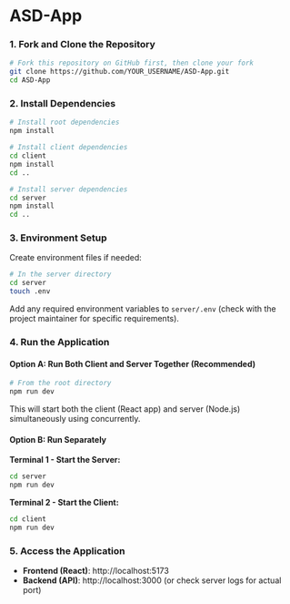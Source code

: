 # ASD-App

### 1. Fork and Clone the Repository

```bash
# Fork this repository on GitHub first, then clone your fork
git clone https://github.com/YOUR_USERNAME/ASD-App.git
cd ASD-App
```

### 2. Install Dependencies

```bash
# Install root dependencies
npm install

# Install client dependencies
cd client
npm install
cd ..

# Install server dependencies
cd server
npm install
cd ..
```

### 3. Environment Setup

Create environment files if needed:

```bash
# In the server directory
cd server
touch .env
```

Add any required environment variables to `server/.env` (check with the project maintainer for specific requirements).

### 4. Run the Application

#### Option A: Run Both Client and Server Together (Recommended)

```bash
# From the root directory
npm run dev
```

This will start both the client (React app) and server (Node.js) simultaneously using concurrently.

#### Option B: Run Separately

**Terminal 1 - Start the Server:**

```bash
cd server
npm run dev
```

**Terminal 2 - Start the Client:**

```bash
cd client
npm run dev
```

### 5. Access the Application

- **Frontend (React)**: http://localhost:5173
- **Backend (API)**: http://localhost:3000 (or check server logs for actual port)
